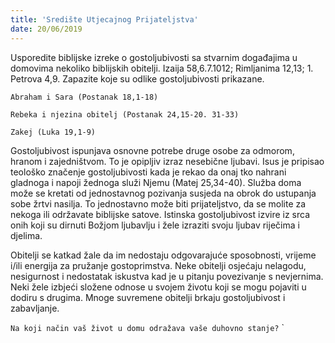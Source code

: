 ```yaml
---
title: 'Središte Utjecajnog Prijateljstva'
date: 20/06/2019
---
```


Usporedite biblijske izreke o gostoljubivosti sa stvarnim događajima u domovima nekoliko biblijskih obitelji. Izaija 58,6.7.1012; Rimljanima 12,13; 1. Petrova 4,9. Zapazite koje su odlike gostoljubivosti prikazane.

`Abraham i Sara (Postanak 18,1-18)`

`Rebeka i njezina obitelj (Postanak 24,15-20. 31-33)`

`Zakej (Luka 19,1-9)`

Gostoljubivost ispunjava osnovne potrebe druge osobe za odmorom, hranom i zajedništvom. To je opipljiv izraz nesebične ljubavi. Isus je pripisao teološko značenje gostoljubivosti kada je rekao da onaj tko nahrani gladnoga i napoji žednoga služi Njemu (Matej 25,34-40). Služba doma može se kretati od jednostavnog pozivanja susjeda na obrok do ustupanja sobe žrtvi nasilja. To jednostavno može biti prijateljstvo, da se molite za nekoga ili održavate biblijske satove. Istinska gostoljubivost izvire iz srca onih koji su dirnuti Božjom ljubavlju i žele izraziti svoju ljubav riječima i djelima.

Obitelji se katkad žale da im nedostaju odgovarajuće sposobnosti, vrijeme i/ili energija za pružanje gostoprimstva. Neke obitelji osjećaju nelagodu, nesigurnost i nedostatak iskustva kad je u pitanju povezivanje s nevjernima. Neki žele izbjeći složene odnose u svojem životu koji se mogu pojaviti u dodiru s drugima. Mnoge suvremene obitelji brkaju gostoljubivost i zabavljanje.

`Na koji način vaš život u domu odražava vaše duhovno stanje?`
`
